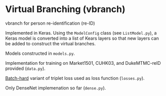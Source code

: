 # Virtual Branching (vbranch)

vbranch for person re-identification (re-ID)

Implemented in Keras. Using the `ModelConfig` class (see `ListModel.py`), a Keras model is converted into a list of Kears layers so that new layers can be added to construct the virtual branches.

Models constructed in `models.py`.

Implementation for training on Market1501, CUHK03, and DukeMTMC-reID provided (`data.py`).

[Batch-hard]((https://arxiv.org/pdf/1703.07737.pdf)) variant of triplet loss used as loss function (`losses.py`).

Only DenseNet implemenation so far (`dense.py`).
